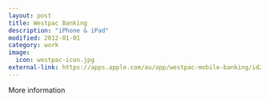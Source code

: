 ```yaml
---
layout: post
title: Westpac Banking
description: "iPhone & iPad"
modified: 2012-01-01
category: work
image:
  icon: westpac-icon.jpg
external-link: https://apps.apple.com/au/app/westpac-mobile-banking/id299111811
---
```


More information
